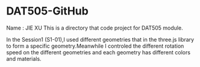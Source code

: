 # DAT505-GitHub
Name : JIE XU
This is a directory that code project for DAT505 module.

In the Session1 (S1-01),I used different geometries that in the three.js library to form a specific geometry.Meanwhile I controled the different rotation speed on the different geometries and each geometry has different colors and materials.
